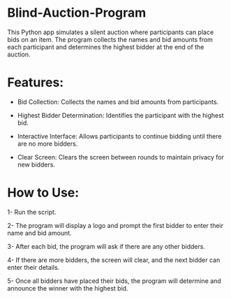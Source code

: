 # Blind-Auction-Program
This Python app simulates a silent auction where participants can place bids on an item. The program collects the names and bid amounts from each participant and determines the highest bidder at the end of the auction.
# Features:
* Bid Collection: Collects the names and bid amounts from participants.

* Highest Bidder Determination: Identifies the participant with the highest bid.

* Interactive Interface: Allows participants to continue bidding until there are no more bidders.

* Clear Screen: Clears the screen between rounds to maintain privacy for new bidders.

# How to Use:
1- Run the script.

2- The program will display a logo and prompt the first bidder to enter their name and bid amount.

3- After each bid, the program will ask if there are any other bidders.

4- If there are more bidders, the screen will clear, and the next bidder can enter their details.

5- Once all bidders have placed their bids, the program will determine and announce the winner with the highest bid.


